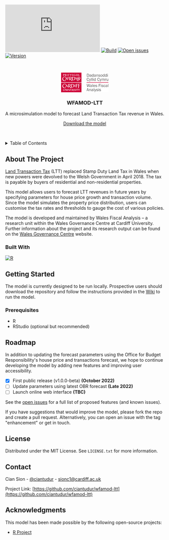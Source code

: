[![GitHub license](https://badgen.net/github/license/Naereen/Strapdown.js)](https://github.com/ciantudur/wfamod-ltt/blob/main/LICENSE)
[![Build](
https://img.shields.io/github/workflow/status/ciantudur/wfamod-ltt/lintr)](https://github.com/ciantudur/wfamod-ltt/actions/workflows/lintr.yml)
[![Open issues](https://img.shields.io/github/issues/ciantudur/wfamod-ltt)](https://github.com/ciantudur/wfamod-ltt/issues)
[![Version](https://img.shields.io/github/v/release/ciantudur/wfamod-ltt?display_name=tag&include_prereleases)](https://github.com/ciantudur/wfamod-ltt/releases)

<a name="top"></a>
<br />
<p align="center">
<img alt="WFA logo" width="150px" align ="center" src="https://github.com/ciantudur/wfamod-ltt/blob/main/img/wfalogo.png?raw=true" />

<h3 align="center">WFAMOD-LTT</h3>
  <p align="center">
    A microsimulation model to forecast Land Transaction Tax revenue in Wales.
  </p>
  <p align="center">
    <a href="https://github.com/ciantudur/wfamod-ltt/releases">Download the model</a>
  </p>
</div>

<br>

<a name="top"></a> 
<details closed>
  <summary>Table of Contents</summary>
  <ol>
    <li>
      <a href="#about-the-project">About The Project</a>
      <ul>
        <li><a href="#built-with">Built With</a></li>
      </ul>
    </li>
    <li>
      <a href="#getting-started">Getting Started</a>
      <ul>
        <li><a href="#prerequisites">Prerequisites</a></li>
      </ul>
    </li>
    <li><a href="#roadmap">Roadmap</a></li>
    <li><a href="#license">License</a></li>
    <li><a href="#contact">Contact</a></li>
    <li><a href="#acknowledgments">Acknowledgments</a></li>
  </ol>
</details>


## About The Project

[Land Transaction Tax](https://gov.wales/land-transaction-tax-guide) (LTT) replaced Stamp Duty Land Tax in Wales when new powers were devolved to the Welsh Government in April 2018. The tax is payable by buyers of residential and non-residential properties.

This model allows users to forecast LTT revenues in future years by specifying parameters for house price growth and transaction volume. Since the model simulates the property price distribution, users can customise the tax rates and thresholds to gauge the cost of various policies.

The model is developed and maintained by Wales Fiscal Analysis – a research unit within the Wales Governance Centre at Cardiff University. Further information about the project and its research output can be found on the [Wales Governance Centre](https://www.cardiff.ac.uk/wales-governance-centre/publications/finance) website.



### Built With

[![R][R.js]][R-url]


## Getting Started

The model is currently designed to be run locally. Prospective users should download the repository and follow the instructions provided in the [Wiki](https://github.com/ciantudur/wfamod-ltt/wiki) to run the model.

### Prerequisites

* R
* RStudio (optional but recommended)

## Roadmap

In addition to updating the forecast parameters using the Office for Budget Responsibility's house price and transactions forecast, we hope to continue developing the model by adding new features and improving user accessibility.


- [X] First public release (v1.0.0-beta) **(October 2022)**
- [ ] Update parameters using latest OBR forecast **(Late 2022)**
- [ ] Launch online web interface **(TBC)**

See the [open issues](https://github.com/ciantudur/wfamod-ltt/issues) for a full list of proposed features (and known issues).

If you have suggestions that would improve the model, please fork the repo and create a pull request. Alternatively, you can open an issue with the tag "enhancement" or get in touch.

## License

Distributed under the MIT License. See `LICENSE.txt` for more information.


## Contact

Cian Sion - [@ciantudur](https://twitter.com/ciantudur) - sionc1@cardiff.ac.uk

Project Link: [https://github.com/ciantudur/wfamod-ltt](https://github.com/ciantudur/wfamod-ltt)


## Acknowledgments
This model has been made possible by the following open-source projects:

* [R Project]()



<!-- MARKDOWN LINKS & IMAGES -->
[R.js]: https://img.shields.io/badge/r-3864BA?style=for-the-badge&logo=r&logoColor=white
[R-url]: https://www.r-project.org/

[wfa-url]: https://www.cardiff.ac.uk/wales-governance-centre/publications/finance
